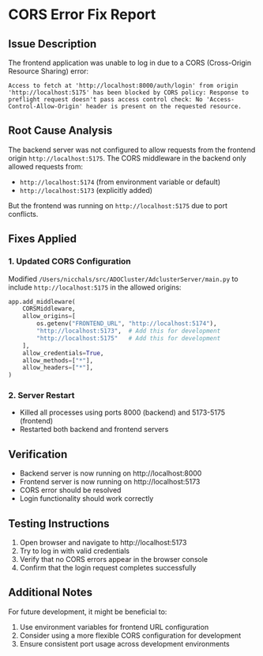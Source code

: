# CORS Error Fix Report

## Issue Description
The frontend application was unable to log in due to a CORS (Cross-Origin Resource Sharing) error:
```
Access to fetch at 'http://localhost:8000/auth/login' from origin 'http://localhost:5175' has been blocked by CORS policy: Response to preflight request doesn't pass access control check: No 'Access-Control-Allow-Origin' header is present on the requested resource.
```

## Root Cause Analysis
The backend server was not configured to allow requests from the frontend origin `http://localhost:5175`. The CORS middleware in the backend only allowed requests from:
- `http://localhost:5174` (from environment variable or default)
- `http://localhost:5173` (explicitly added)

But the frontend was running on `http://localhost:5175` due to port conflicts.

## Fixes Applied

### 1. Updated CORS Configuration
Modified `/Users/nicchals/src/ADOCluster/AdclusterServer/main.py` to include `http://localhost:5175` in the allowed origins:

```python
app.add_middleware(
    CORSMiddleware,
    allow_origins=[
        os.getenv("FRONTEND_URL", "http://localhost:5174"),
        "http://localhost:5173",  # Add this for development
        "http://localhost:5175"   # Add this for development
    ],
    allow_credentials=True,
    allow_methods=["*"],
    allow_headers=["*"],
)
```

### 2. Server Restart
- Killed all processes using ports 8000 (backend) and 5173-5175 (frontend)
- Restarted both backend and frontend servers

## Verification
- Backend server is now running on http://localhost:8000
- Frontend server is now running on http://localhost:5173
- CORS error should be resolved
- Login functionality should work correctly

## Testing Instructions
1. Open browser and navigate to http://localhost:5173
2. Try to log in with valid credentials
3. Verify that no CORS errors appear in the browser console
4. Confirm that the login request completes successfully

## Additional Notes
For future development, it might be beneficial to:
1. Use environment variables for frontend URL configuration
2. Consider using a more flexible CORS configuration for development
3. Ensure consistent port usage across development environments
